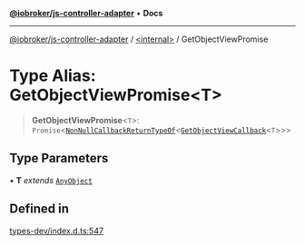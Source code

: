 [**@iobroker/js-controller-adapter**](../../README.md) • **Docs**

***

[@iobroker/js-controller-adapter](../../globals.md) / [\<internal\>](../README.md) / GetObjectViewPromise

# Type Alias: GetObjectViewPromise\<T\>

> **GetObjectViewPromise**\<`T`\>: `Promise`\<[`NonNullCallbackReturnTypeOf`](NonNullCallbackReturnTypeOf.md)\<[`GetObjectViewCallback`](GetObjectViewCallback.md)\<`T`\>\>\>

## Type Parameters

• **T** *extends* [`AnyObject`](AnyObject.md)

## Defined in

[types-dev/index.d.ts:547](https://github.com/ioBroker/ioBroker.js-controller/blob/b50a278725d350a15d2e89556fee6afed5154f0b/packages/types-dev/index.d.ts#L547)
